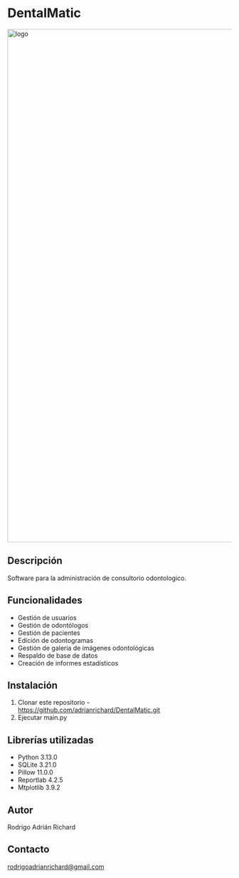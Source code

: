 # DentalMatic
<img width="5760" height="1152" alt="logo" src="https://github.com/user-attachments/assets/a1707b1d-da20-46d8-b7b8-db9e2d85ce85" />

Descripción
----------------------------------------
Software para la administración de consultorio odontologico.

Funcionalidades
----------------------------------------
- Gestión de usuarios
- Gestión de odontólogos
- Gestión de pacientes
- Edición de odontogramas
- Gestión de galeria de imágenes odontológicas
- Respaldo de base de datos
- Creación de informes estadísticos

Instalación
----------------------------------------
1. Clonar este repositorio  - https://github.com/adrianrichard/DentalMatic.git
2. Ejecutar main.py


Librerías utilizadas
---------------------------
- Python 3.13.0
- SQLite 3.21.0
- Pillow 11.0.0
- Reportlab 4.2.5
- Mtplotlib 3.9.2

Autor
-------------------------------
Rodrigo Adrián Richard

Contacto
-----------------------------
rodrigoadrianrichard@gmail.com
